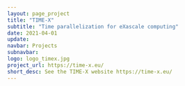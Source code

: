```yaml
---
layout: page_project
title: "TIME-X"
subtitle: "Time parallelization for eXascale computing"
date: 2021-04-01
update:
navbar: Projects
subnavbar:
logo: logo_timex.jpg
project_url: https://time-x.eu/
short_desc: See the TIME-X website https://time-x.eu/
---
```

